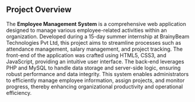 ## Project Overview
The **Employee Management System** is a comprehensive web application designed to manage various employee-related activities within an organization. Developed during a 15-day summer internship at BrainyBeam Technologies Pvt Ltd, this project aims to streamline processes such as attendance management, salary management, and project tracking. The front-end of the application was crafted using HTML5, CSS3, and JavaScript, providing an intuitive user interface. The back-end leverages PHP and MySQL to handle data storage and server-side logic, ensuring robust performance and data integrity. This system enables administrators to efficiently manage employee information, assign projects, and monitor progress, thereby enhancing organizational productivity and operational efficiency.
